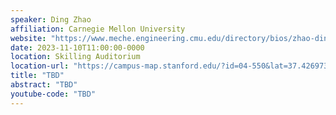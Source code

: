 ```yaml
---
speaker: Ding Zhao
affiliation: Carnegie Mellon University
website: "https://www.meche.engineering.cmu.edu/directory/bios/zhao-ding.html"
date: 2023-11-10T11:00:00-0000
location: Skilling Auditorium
location-url: "https://campus-map.stanford.edu/?id=04-550&lat=37.42697371527761&lng=-122.17280664808126&zoom=18"
title: "TBD"
abstract: "TBD"
youtube-code: "TBD"
---
```

